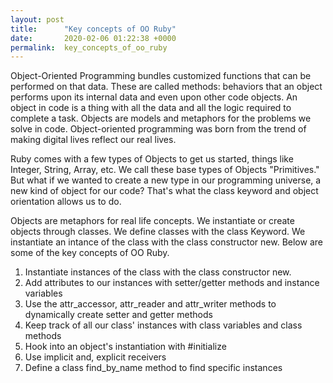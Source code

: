 ```yaml
---
layout: post
title:      "Key concepts of OO Ruby"
date:       2020-02-06 01:22:38 +0000
permalink:  key_concepts_of_oo_ruby
---
```



Object-Oriented Programming  bundles customized functions that can be performed on that data. These are called methods: behaviors that an object performs upon its internal data and even upon other code objects.  An object in code is a thing with all the data and all the logic required to complete a task. Objects are models and metaphors for the problems we solve in code.  Object-oriented programming was born from the trend of making digital lives reflect our real lives.

Ruby comes with a few types of Objects to get us started, things like Integer, String, Array, etc. We call these base types of Objects "Primitives." But what if we wanted to create a new type in our programming universe, a new kind of object for our code? That's what the class keyword and object orientation allows us to do.

Objects are metaphors for real life concepts. We instantiate or create objects through classes. We define classes with the class Keyword. We instantiate an intance of the class with the class constructor new. Below are some of the key concepts of OO Ruby. 

1. Instantiate instances of the class with the class constructor new.
2. Add attributes to our instances with setter/getter methods and instance variables
3. Use the attr_accessor, attr_reader and attr_writer methods to dynamically create setter and getter methods
4. Keep track of all our class' instances with class variables and class methods
5. Hook into an object's instantiation with #initialize
6. Use implicit and, explicit receivers
7. Define a class find_by_name method to find specific instances



